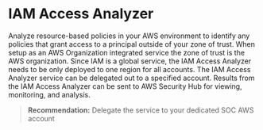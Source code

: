# IAM Access Analyzer

Analyze resource-based policies in your AWS environment to identify any policies that grant access to a principal outside of your zone of trust. When setup as an AWS Organization integrated service the zone of trust is the AWS organization. Since IAM is a global service, the IAM Access Analyzer needs to be only deployed to one region for all accounts. The IAM Access Analyzer service can be delegated out to a specified account. Results from the IAM Access Analyzer can be sent to AWS Security Hub for viewing, monitoring, and analysis.

> **Recommendation:** Delegate the service to your dedicated SOC AWS account
